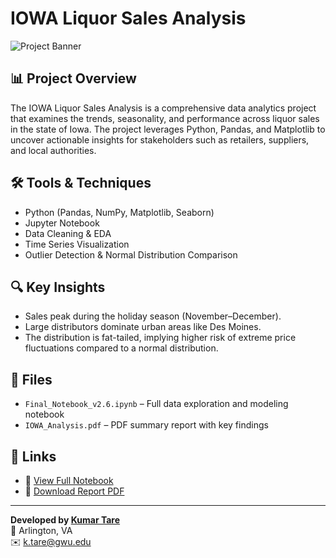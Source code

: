 # IOWA Liquor Sales Analysis

![Project Banner](https://yourwebsite.com/images/image.png)

## 📊 Project Overview
The IOWA Liquor Sales Analysis is a comprehensive data analytics project that examines the trends, seasonality, and performance across liquor sales in the state of Iowa. The project leverages Python, Pandas, and Matplotlib to uncover actionable insights for stakeholders such as retailers, suppliers, and local authorities.

## 🛠️ Tools & Techniques
- Python (Pandas, NumPy, Matplotlib, Seaborn)
- Jupyter Notebook
- Data Cleaning & EDA
- Time Series Visualization
- Outlier Detection & Normal Distribution Comparison

## 🔍 Key Insights
- Sales peak during the holiday season (November–December).
- Large distributors dominate urban areas like Des Moines.
- The distribution is fat-tailed, implying higher risk of extreme price fluctuations compared to a normal distribution.

## 📁 Files
- `Final_Notebook_v2.6.ipynb` – Full data exploration and modeling notebook
- `IOWA_Analysis.pdf` – PDF summary report with key findings

## 📎 Links
- 🔗 [View Full Notebook](https://yourwebsite.com/path/Final_Notebook_v2.6.ipynb)
- 📄 [Download Report PDF](https://yourwebsite.com/path/IOWA_Analysis.pdf)

---

**Developed by [Kumar Tare](https://www.linkedin.com/in/kumar-tare-740a6b1a9/)**  
📍 Arlington, VA  
✉️ k.tare@gwu.edu


